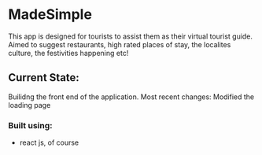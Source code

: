 # MadeSimple

This app is designed for tourists to assist them as their virtual tourist guide. Aimed to suggest restaurants, high rated places of stay, the localites culture, the festivities happening etc!

## Current State:

Builidng the front end of the application. 
Most recent changes: Modified the loading page

### Built using:

- react js, of course

